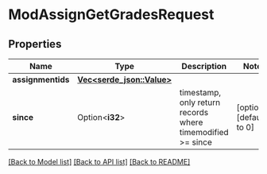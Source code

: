 # ModAssignGetGradesRequest

## Properties

Name | Type | Description | Notes
------------ | ------------- | ------------- | -------------
**assignmentids** | [**Vec<serde_json::Value>**](serde_json::Value.md) |  | 
**since** | Option<**i32**> | timestamp, only return records where timemodified >= since | [optional][default to 0]

[[Back to Model list]](../README.md#documentation-for-models) [[Back to API list]](../README.md#documentation-for-api-endpoints) [[Back to README]](../README.md)


